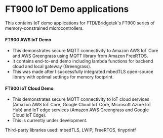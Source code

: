 # FT900 IoT Demo applications

This contains IoT demo applications for FTDI/Bridgetek's FT900 series of memory-constrained microcontrollers. 

#### FT900 AWS IoT Demo
- This demonstrates secure MQTT connectivity to Amazon AWS IoT Core and AWS Greengrass using MQTT library from Amazon FreeRTOS.
- It contains end-to-end demo including lambda functions for backend cloud and local gateway (Greengrass). 
- This was made after I successfully integrated mbedTLS open-source library with optimal settings for memory footprint.

#### FT900 IoT Cloud Demo
- This demonstrates secure MQTT connectivity to IoT cloud services (Amazon AWS IoT Core, Google Cloud IoT Core, Microsoft Azure IoT Hub) and IoT edge services (Amazon AWS Greengrass and Google Cloud IoT Edge).
- This is currently under development. 

Third-party libraries used: mbedTLS, LWIP, FreeRTOS, tinyprintf
